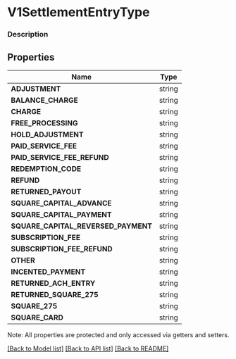 # V1SettlementEntryType

### Description



## Properties
Name | Type
------------ | -------------
**ADJUSTMENT** | string
**BALANCE_CHARGE** | string
**CHARGE** | string
**FREE_PROCESSING** | string
**HOLD_ADJUSTMENT** | string
**PAID_SERVICE_FEE** | string
**PAID_SERVICE_FEE_REFUND** | string
**REDEMPTION_CODE** | string
**REFUND** | string
**RETURNED_PAYOUT** | string
**SQUARE_CAPITAL_ADVANCE** | string
**SQUARE_CAPITAL_PAYMENT** | string
**SQUARE_CAPITAL_REVERSED_PAYMENT** | string
**SUBSCRIPTION_FEE** | string
**SUBSCRIPTION_FEE_REFUND** | string
**OTHER** | string
**INCENTED_PAYMENT** | string
**RETURNED_ACH_ENTRY** | string
**RETURNED_SQUARE_275** | string
**SQUARE_275** | string
**SQUARE_CARD** | string

Note: All properties are protected and only accessed via getters and setters.

[[Back to Model list]](../../README.md#documentation-for-models) [[Back to API list]](../../README.md#documentation-for-api-endpoints) [[Back to README]](../../README.md)

